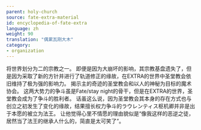 ```yaml
---
parent: holy-church
source: fate-extra-material
id: encyclopedia-of-fate-extra
language: zh
weight: 90
translation: "偶累瓦刚大木"
category:
- organization
---
```


将世界划分为二的宗教之一。
即便是因为大崩坏的影响，其宗教基盘遗失了，但是因为采取了新的方针并进行了轨道修正的缘故，在EXTRA的世界中圣堂教会依旧维持了极为强的影响力。
揭示主的奇迹的圣堂教会和以人的神秘为目标的魔术协会。
这两大势力的争斗虽是Fate/stay night的骨干，但是在EXTRA的世界，圣堂教会成为了争斗的胜利者。
话虽这么说，因为圣堂教会其本身的存在方式也与创立之初发生了变化的缘故，结果擅长权力争斗的ラウレンティス枢机卿并非是出于本愿的被立为法王。
让他觉得心里不情愿的理由貌似是“像我这样的恶逆之徒，居然当了法王的继承人什么的，简直是太可笑了”。
